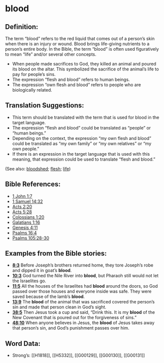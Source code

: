 # blood

## Definition:

The term “blood” refers to the red liquid that comes out of a person’s skin when there is an injury or wound. Blood brings life-giving nutrients to a person’s entire body. In the Bible, the term “blood” is often used figuratively to mean “life” and/or several other concepts.

* When people made sacrifices to God, they killed an animal and poured its blood on the altar. This symbolized the sacrifice of the animal’s life to pay for people’s sins.
* The expression “flesh and blood” refers to human beings.
* The expression “own flesh and blood” refers to people who are biologically related.

## Translation Suggestions:

* This term should be translated with the term that is used for blood in the target language.
* The expression “flesh and blood” could be translated as “people” or “human beings.”
* Depending on the context, the expression “my own flesh and blood” could be translated as “my own family” or “my own relatives” or “my own people.”
* If there is an expression in the target language that is used with this meaning, that expression could be used to translate “flesh and blood.”

(See also: [bloodshed](../other/bloodshed.md); [flesh](../kt/flesh.md); [life](../kt/life.md))

## Bible References:

* [1 John 1:7](rc://en/tn/help/1jn/01/07)
* [1 Samuel 14:32](rc://en/tn/help/1sa/14/32)
* [Acts 2:20](rc://en/tn/help/act/02/20)
* [Acts 5:28](rc://en/tn/help/act/05/28)
* [Colossians 1:20](rc://en/tn/help/col/01/20)
* [Galatians 1:16](rc://en/tn/help/gal/01/16)
* [Genesis 4:11](rc://en/tn/help/gen/04/11)
* [Psalms 16:4](rc://en/tn/help/psa/016/4)
* [Psalms 105:28-30](rc://en/tn/help/psa/105/028)

## Examples from the Bible stories:

* __[8:3](rc://en/tn/help/obs/08/03)__ Before Joseph’s brothers returned home, they tore Joseph’s robe and dipped it in goat’s __blood__.
* __[10:3](rc://en/tn/help/obs/10/03)__ God turned the Nile River into __blood__, but Pharaoh still would not let the Israelites go.
* __[11:5](rc://en/tn/help/obs/11/05)__ All the houses of the Israelites had __blood__ around the doors, so God passed over those houses and everyone inside was safe. They were saved because of the lamb’s __blood__.
* __[13:9](rc://en/tn/help/obs/13/09)__ The __blood__ of the animal that was sacrificed covered the person’s sin and made that person clean in God’s sight.
* __[38:5](rc://en/tn/help/obs/38/05)__ Then Jesus took a cup and said, “Drink this. It is my __blood__ of the New Covenant that is poured out for the forgiveness of sins.”
* __[48:10](rc://en/tn/help/obs/48/10)__ When anyone believes in Jesus, the __blood__ of Jesus takes away that person’s sin, and God’s punishment passes over him.

## Word Data:

* Strong’s: [[H1818]], [[H5332]], [[G00129]], [[G00130]], [[G00131]]
